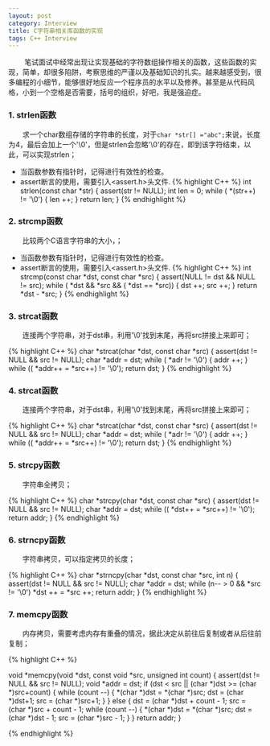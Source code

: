 ```yaml
---
layout: post
category: Interview
title: C字符串相关库函数的实现
tags: C++ Interview
---
```


&emsp; &emsp;笔试面试中经常出现让实现基础的字符数组操作相关的函数，这些函数的实现，简单，却很多陷阱，考察思维的严谨以及基础知识的扎实。越来越感受到，很多编程的小细节，能够很好地反应一个程序员的水平以及修养。甚至是从代码风格，小到一个空格是否需要，括号的组织，好吧，我是强迫症。

<!--more-->


### 1. strlen函数

&emsp;&emsp;求一个char数组存储的字符串的长度，对于`char *str[] ="abc";`来说，长度为4，最后会加上一个'\0'，但是strlen会忽略'\0'的存在，即到该字符结束，以此，可以实现strlen；   

* 当函数参数有指针时，记得进行有效性的检查。
* assert断言的使用，需要引入<assert.h>头文件.
{% highlight C++ %}
int strlen(const char *str)
{
	assert(str != NULL);
	int len = 0;
	while ( *(str++) != '\0') {
		len ++;
	}
	return len;
}
{% endhighlight %}


### 2. strcmp函数

&emsp;&emsp;比较两个C语言字符串的大小，；   

* 当函数参数有指针时，记得进行有效性的检查。
* assert断言的使用，需要引入<assert.h>头文件.
{% highlight C++ %}
int strcmp(const char *dst, const char *src)
{
	assert(NULL != dst && NULL != src);
	while ( *dst && *src && ( *dst == *src)) {
		dst ++;
		src ++;
	}
	return *dst - *src;
}
{% endhighlight %}


### 3. strcat函数

&emsp;&emsp;连接两个字符串，对于dst串，利用'\0'找到末尾，再将src拼接上来即可；   

{% highlight C++ %}
char *strcat(char *dst, const char *src)
{
	assert(dst != NULL && src != NULL);
	char *addr = dst;
	while ( *adr != '\0') {
		addr ++;
	}
	while (( *addr++ = *src++) != '\0');
	return dst;
}
{% endhighlight %}


### 4. strcat函数

&emsp;&emsp;连接两个字符串，对于dst串，利用'\0'找到末尾，再将src拼接上来即可；   

{% highlight C++ %}
char *strcat(char *dst, const char *src)
{
	assert(dst != NULL && src != NULL);
	char *addr = dst;
	while ( *adr != '\0') {
		addr ++;
	}
	while (( *addr++ = *src++) != '\0');
	return dst;
}
{% endhighlight %}


### 5. strcpy函数

&emsp;&emsp;字符串全拷贝；   

{% highlight C++ %}
char *strcpy(char *dst, const char *src)
{
	assert(dst != NULL && src != NULL);
	char *addr = dst;
	while (( *dst++ = *src++) != '\0');
	return addr;
}
{% endhighlight %}


### 6. strncpy函数

&emsp;&emsp;字符串拷贝，可以指定拷贝的长度；   

{% highlight C++ %}
char *strncpy(char *dst, const char *src, int n)
{
	assert(dst != NULL && src != NULL);
	char *addr = dst;
	while (n-- > 0 && *src != '\0')
		*dst ++ = *src ++;
	return addr;
}
{% endhighlight %}


### 7. memcpy函数

&emsp;&emsp;内存拷贝，需要考虑内存有重叠的情况，据此决定从前往后复制或者从后往前复制；   

{% highlight C++ %}

void *memcpy(void *dst, const void *src, unsigned int count)
{
	assert(dst != NULL && src != NULL);
	void *addr = dst;
	if (dst < src || (char *)dst >= (char *)src+count) {
		while (count --) {
			*(char *)dst = *(char *)src;
			dst = (char *)dst+1;
			src = (char *)src+1;
		}
	}
	else {
		dst = (char *)dst + count - 1;
		src = (char *)src + count - 1;
		while (count --) {
			*(char *)dst = *(char *)src;
			dst = (char *)dst - 1;
			src = (char *)src - 1;
		}
	}
	return addr;
}

{% endhighlight %}



